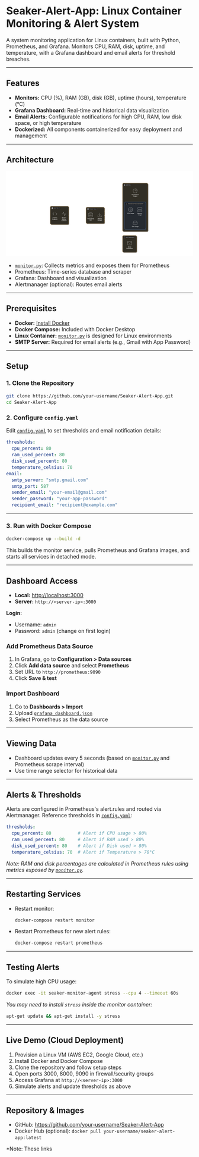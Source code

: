 # Seaker-Alert-App: Linux Container Monitoring & Alert System

A system monitoring application for Linux containers, built with Python, Prometheus, and Grafana. Monitors CPU, RAM, disk, uptime, and temperature, with a Grafana dashboard and email alerts for threshold breaches.

---

## Features

- **Monitors:** CPU (%), RAM (GB), disk (GB), uptime (hours), temperature (°C)
- **Grafana Dashboard:** Real-time and historical data visualization
- **Email Alerts:** Configurable notifications for high CPU, RAM, low disk space, or high temperature
- **Dockerized:** All components containerized for easy deployment and management

---

## Architecture

![Block Diagram](image.png)

- [`monitor.py`](monitor.py): Collects metrics and exposes them for Prometheus
- Prometheus: Time-series database and scraper
- Grafana: Dashboard and visualization
- Alertmanager (optional): Routes email alerts

---

## Prerequisites

- **Docker:** [Install Docker](https://docs.docker.com/get-docker/)
- **Docker Compose:** Included with Docker Desktop
- **Linux Container:** [`monitor.py`](monitor.py) is designed for Linux environments
- **SMTP Server:** Required for email alerts (e.g., Gmail with App Password)

---

## Setup

### 1. Clone the Repository

```sh
git clone https://github.com/your-username/Seaker-Alert-App.git
cd Seaker-Alert-App
```

### 2. Configure `config.yaml`

Edit [`config.yaml`](config.yaml) to set thresholds and email notification details:

```yaml
thresholds:
  cpu_percent: 80
  ram_used_percent: 80
  disk_used_percent: 80
  temperature_celsius: 70
email:
  smtp_server: "smtp.gmail.com"
  smtp_port: 587
  sender_email: "your-email@gmail.com"
  sender_password: "your-app-password"
  recipient_email: "recipient@example.com"
```

---

### 3. Run with Docker Compose

```sh
docker-compose up --build -d
```

This builds the monitor service, pulls Prometheus and Grafana images, and starts all services in detached mode.

---

## Dashboard Access

- **Local:** [http://localhost:3000](http://localhost:3000)
- **Server:** `http://<server-ip>:3000`

**Login:**
- Username: `admin`
- Password: `admin` (change on first login)

### Add Prometheus Data Source

1. In Grafana, go to **Configuration > Data sources**
2. Click **Add data source** and select **Prometheus**
3. Set URL to `http://prometheus:9090`
4. Click **Save & test**

### Import Dashboard

1. Go to **Dashboards > Import**
2. Upload [`grafana_dashboard.json`](grafana_dashboard.json)
3. Select Prometheus as the data source

---

## Viewing Data

- Dashboard updates every 5 seconds (based on [`monitor.py`](monitor.py) and Prometheus scrape interval)
- Use time range selector for historical data

---

## Alerts & Thresholds

Alerts are configured in Prometheus's alert.rules and routed via Alertmanager. Reference thresholds in [`config.yaml`](config.yaml):

```yaml
thresholds:
  cpu_percent: 80          # Alert if CPU usage > 80%
  ram_used_percent: 80     # Alert if RAM used > 80%
  disk_used_percent: 80    # Alert if Disk used > 80%
  temperature_celsius: 70  # Alert if Temperature > 70°C
```

*Note: RAM and disk percentages are calculated in Prometheus rules using metrics exposed by [`monitor.py`](monitor.py).*

---

## Restarting Services

- Restart monitor:  
  ```sh
  docker-compose restart monitor
  ```
- Restart Prometheus for new alert rules:
  ```sh
  docker-compose restart prometheus
  ```

---

## Testing Alerts

To simulate high CPU usage:

```sh
docker exec -it seaker-monitor-agent stress --cpu 4 --timeout 60s
```

*You may need to install `stress` inside the monitor container:*
```sh
apt-get update && apt-get install -y stress
```

---

## Live Demo (Cloud Deployment)

1. Provision a Linux VM (AWS EC2, Google Cloud, etc.)
2. Install Docker and Docker Compose
3. Clone the repository and follow setup steps
4. Open ports 3000, 8000, 9090 in firewall/security groups
5. Access Grafana at `http://<server-ip>:3000`
6. Simulate alerts and update thresholds as above

---

## Repository & Images

- GitHub: https://github.com/your-username/Seaker-Alert-App
- Docker Hub (optional): `docker pull your-username/seaker-alert-app:latest`

*Note: These links